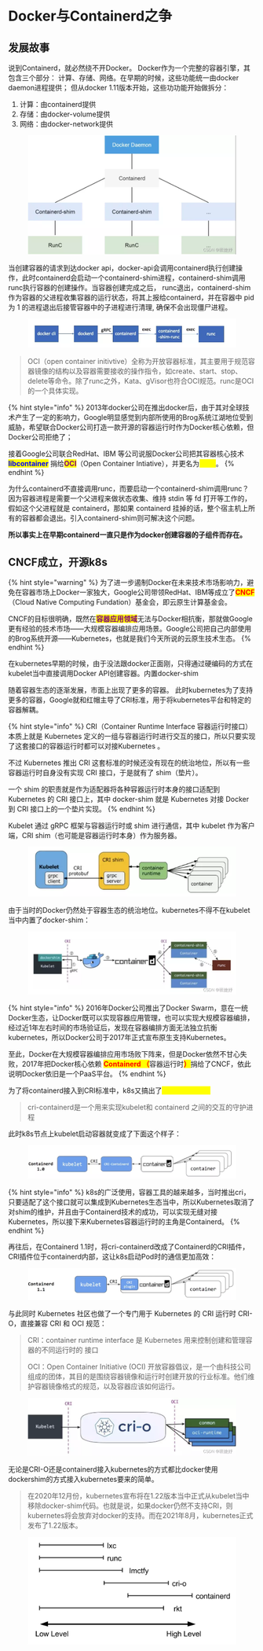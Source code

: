 # Docker与Containerd之争

## 发展故事

说到Containerd，就必然绕不开Docker。 Docker作为一个完整的容器引擎，其包含三个部分： 计算、存储、网络。在早期的时候，这些功能统一由docker daemon进程提供； 但从docker 1.11版本开始，这些功功能开始做拆分：

1. 计算：由containerd提供&#x20;
2. 存储：由docker-volume提供&#x20;
3. 网络：由docker-network提供

<figure><img src="../.gitbook/assets/image (1) (1) (1) (1) (1) (1) (1) (1).png" alt=""><figcaption></figcaption></figure>

当创建容器的请求到达docker api，docker-api会调用containerd执行创建操作，此时containerd会启动一个containerd-shim进程，containerd-shim调用runc执行容器的创建操作。当容器创建完成之后， runc退出，containerd-shim作为容器的父进程收集容器的运行状态，将其上报给containerd，并在容器中 pid 为 1 的进程退出后接管容器中的子进程进行清理, 确保不会出现僵尸进程。

<figure><img src="../.gitbook/assets/image (2) (1) (1) (1) (1) (1) (1).png" alt=""><figcaption></figcaption></figure>

> &#x20;OCI（open container initivtive）全称为开放容器标准，其主要用于规范容器镜像的结构以及容器需要接收的操作指令，如create、start、stop、delete等命令。除了runc之外，Kata、gVisor也符合OCI规范。runc是OCI的一个具体实现。

{% hint style="info" %}
2013年docker公司在推出docker后，由于其对全球技术产生了一定的影响力，Google明显感觉到内部所使用的Brog系统江湖地位受到威胁，希望联合Docker公司打造一款开源的容器运行时作为Docker核心依赖，但Docker公司拒绝了；

接着Google公司联合RedHat、IBM 等公司说服Docker公司把其容器核心技术 <mark style="color:blue;">**libcontainer**</mark> 捐给<mark style="color:purple;">**OCI**</mark>（Open Container Intiative），并更名为<mark style="color:yellow;">**runC**</mark>。
{% endhint %}

为什么containerd不直接调用runc，而要启动一个containerd-shim调用runc？因为容器进程是需要一个父进程来做状态收集、维持 stdin 等 fd 打开等工作的，假如这个父进程就是 containerd，那如果 containerd 挂掉的话，整个宿主机上所有的容器都会退出。引入containerd-shim则可解决这个问题。

**所以事实上在早期containerd一直只是作为docker创建容器的子组件而存在。**

## CNCF成立，开源k8s

{% hint style="warning" %}
为了进一步遏制Docker在未来技术市场影响力，避免在容器市场上Docker一家独大，Google公司带领RedHat、IBM等成立了<mark style="color:red;">**CNCF**</mark>（Cloud Native Computing Fundation）基金会，即云原生计算基金会。

CNCF的目标很明确，既然在<mark style="color:purple;">**容器应用领域**</mark>无法与Docker相抗衡，那就做Google更有经验的技术市场——大规模容器编排应用场景。Google公司把自己内部使用的Brog系统开源——Kubernetes，也就是我们今天所说的云原生技术生态。
{% endhint %}

在kubernetes早期的时候，由于没法跟docker正面刚，只得通过硬编码的方式在kubelet当中直接调用Docker API创建容器。内置docker-shim

随着容器生态的逐渐发展，市面上出现了更多的容器。 此时kubernetes为了支持更多的容器，Google就和红帽主导了CRI标准，用于将kubernetes平台和特定的容器解耦。&#x20;

{% hint style="info" %}
CRI（Container Runtime Interface 容器运行时接口） 本质上就是 Kubernetes 定义的一组与容器运行时进行交互的接口，所以只要实现了这套接口的容器运行时都可以对接Kubernetes 。

不过 Kubernetes 推出 CRI 这套标准的时候还没有现在的统治地位，所以有一些容器运行时自身没有实现 CRI 接口，于是就有了 shim（垫片）。

一个 shim 的职责就是作为适配器将各种容器运行时本身的接口适配到 Kubernetes 的 CRI 接口上，其中 docker-shim 就是 Kubernetes 对接 Docker 到 CRI 接口上的一个垫片实现。
{% endhint %}

Kubelet 通过 gRPC 框架与容器运行时或 shim 进行通信，其中 kubelet 作为客户端，CRI shim（也可能是容器运行时本身）作为服务器。

<figure><img src="../.gitbook/assets/image (3) (1) (1) (1) (1) (1) (1).png" alt=""><figcaption></figcaption></figure>

由于当时的Docker仍然处于容器生态的统治地位。kubernetes不得不在kubelet当中内置了docker-shim：

<figure><img src="../.gitbook/assets/image (4) (1) (1) (1) (1) (1).png" alt=""><figcaption></figcaption></figure>

{% hint style="info" %}
2016年Docker公司推出了Docker Swarm，意在一统Docker生态，让Docker既可以实现容器应用管理，也可以实现大规模容器编排，经过近1年左右时间的市场验证后，发现在容器编排方面无法独立抗衡kubernetes，所以Docker公司于2017年正式宣布原生支持Kubernetes。

至此，Docker在大规模容器编排应用市场败下阵来，但是Docker依然不甘心失败，2017年把Docker核心依赖 <mark style="color:red;">**Containerd （**</mark>容器运行时<mark style="color:red;">**）**</mark>捐给了CNCF，依此说明Docker依旧是一个PaaS平台。
{% endhint %}

为了将containerd接入到CRI标准中，k8s又搞出了<mark style="color:yellow;">**cri-containerd**</mark>

> cri-containerd是一个用来实现kubelet和 containerd 之间的交互的守护进程

此时k8s节点上kubelet启动容器就变成了下面这个样子：

<figure><img src="../.gitbook/assets/image (5) (1) (1) (1) (1).png" alt=""><figcaption></figcaption></figure>

{% hint style="info" %}
k8s的广泛使用，容器工具的越来越多，当时推出cri，只要适配了这个接口就可以集成到Kubernetes生态当中，所以Kubernetes取消了对shim的维护，并且由于Containerd技术的成功，可以实现无缝对接Kubernetes，所以接下来Kubernetes容器运行时的主角是Containerd。
{% endhint %}

再往后，在Containerd 1.1时，将cri-containerd改成了Containerd的CRI插件，CRI插件位于containerd内部，这让k8s启动Pod时的通信更加高效：

<figure><img src="../.gitbook/assets/image (6) (1) (1) (1) (1).png" alt=""><figcaption></figcaption></figure>

与此同时 Kubernetes 社区也做了一个专门用于 Kubernetes 的 CRI 运行时 CRI-O，直接兼容 CRI 和 OCI 规范：

> CRI：container runtime interface 是 Kubernetes 用来控制创建和管理容器的不同运行时的 接口
>
> OCI：Open Container Initiative (OCI) 开放容器倡议，是一个由科技公司组成的团体，其目的是围绕容器镜像和运行时创建开放的行业标准。他们维护容器镜像格式的规范，以及容器应该如何运行。

<figure><img src="../.gitbook/assets/image (7) (1) (1) (1) (1).png" alt=""><figcaption></figcaption></figure>

无论是CRI-O还是containerd接入kubernetes的方式都比docker使用dockershim的方式接入kubernetes要来的简单。

> 在2020年12月份，kubernetes宣布将在1.22版本当中正式从kubelet当中移除docker-shim代码。也就是说，如果docker仍然不支持CRI，则kubernetes将会放弃对docker的支持。而在2021年8月，kubernetes正式发布了1.22版本。

<figure><img src="../.gitbook/assets/image (1) (1) (1) (1) (1) (1).png" alt=""><figcaption></figcaption></figure>
